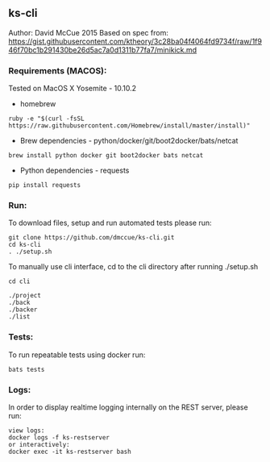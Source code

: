 ## ks-cli

Author: David McCue 2015
Based on spec from: https://gist.githubusercontent.com/ktheory/3c28ba04f4064fd9734f/raw/1f946f70bc1b291430be26d5ac7a0d1311b77fa7/minikick.md

### Requirements (MACOS):

Tested on MacOS X Yosemite - 10.10.2

* homebrew
~~~
ruby -e "$(curl -fsSL https://raw.githubusercontent.com/Homebrew/install/master/install)"
~~~
* Brew dependencies - python/docker/git/boot2docker/bats/netcat
~~~
brew install python docker git boot2docker bats netcat
~~~
* Python dependencies - requests
~~~
pip install requests
~~~

### Run:

To download files, setup and run automated tests please run:
~~~
git clone https://github.com/dmccue/ks-cli.git
cd ks-cli
. ./setup.sh
~~~

To manually use cli interface, cd to the cli directory after running ./setup.sh
~~~
cd cli

./project
./back
./backer
./list
~~~

### Tests:

To run repeatable tests using docker run:
~~~
bats tests
~~~

### Logs:

In order to display realtime logging internally on the REST server, please run:

~~~
view logs:
docker logs -f ks-restserver
or interactively:
docker exec -it ks-restserver bash
~~~
